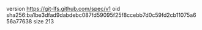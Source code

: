 version https://git-lfs.github.com/spec/v1
oid sha256:ba1be3dfad9dabdebc087fd59095f25f8ccebb7d0c59fd2cb11075a656a77638
size 213
